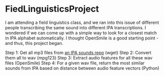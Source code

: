 # FiedLinguisticsProject

I am attending a field linguistics class, and we ran into this issue of different people transcribing 
the same sound into different IPA transcriptions. I wondered if we can come up with a simple way to look
for a closest match in IPA alphabet automatically. I thought OpenSmile is a good starting point - and thus, 
this project began.

Step 1: Get all mp3 files from [an IPA sounds repo](http://web.uvic.ca/ling/resources/ipa/charts/IPAlab/IPAsounds/) (wget)
Step 2: Convert them all to wav (mpg123)
Step 3: Extract audio features for all these wav files (OpenSmile)
Step 4: For a given wav file, return the most similar sounds from IPA based on distance between audio feature vectors (Python)

